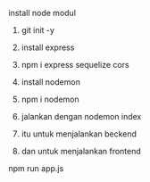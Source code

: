  install node modul
 1. git init -y
 2. install express
 3. npm i express sequelize cors
 4. install nodemon
 5. npm i nodemon
 6. jalankan dengan nodemon index
 7. itu untuk menjalankan beckend

 8. dan untuk menjalankan frontend

npm run app.js
